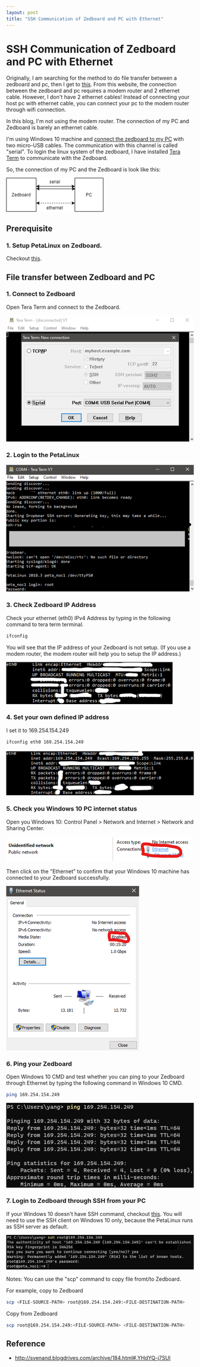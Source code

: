 ```yaml
---
layout: post
title: "SSH Communication of Zedboard and PC with Ethernet"
---
```


# SSH Communication of Zedboard and PC with Ethernet

Originally, I am searching for the method to do file transfer between a zedboard and pc, then I get to [this](http://svenand.blogdrives.com/archive/184.html#.YHdYQ-j7SUl). From this website, the connection between the zedboard and pc requires a modem router and 2 ethernet cable. However, I don't have 2 ethernet cables! Instead of connecting your host pc with ethernet cable, you can connect your pc to the modem router through wifi connection.

In this blog, I'm not using the modem router. The connection of my PC and Zedboard is barely an ethernet cable.

I'm using Windows 10 machine and [connect the zedboard to my PC](http://svenand.blogdrives.com/archive/172.html#.YHf8J-j7SUk) with two micro-USB cables. The communication with this channel is called "serial". To login the linux system of the zedboard, I have installed [Tera Term](https://ttssh2.osdn.jp/index.html.en) to communicate with the Zedboard.

So, the connection of my PC and the Zedboard is look like this:

![connection](/assets/2021-04-15-ssh-comm-of-zedboard-pc-ethernet/connect_pc_zedboard.png)


## Prerequisite
### 1. Setup PetaLinux on Zedboard.
Checkout [this](http://svenand.blogdrives.com/archive/182.html#.YHf9YOj7SUk).

## File transfer between Zedboard and PC

### 1. Connect to Zedboard
Open Tera Term and connect to the Zedboard.

![tera_term_connect](/assets/2021-04-15-ssh-comm-of-zedboard-pc-ethernet/tera_term_connect.png)

### 2. Login to the PetaLinux

![login_zedboard](/assets/2021-04-15-ssh-comm-of-zedboard-pc-ethernet/login_zedboard.png)


### 3. Check Zedboard IP Address
Check your ethernet (eth0) IPv4 Address by typing in the following command to tera term terminal.
```bash
ifconfig
```

You will see that the IP address of your Zedboard is not setup. (If you use a modem router, the modem router will help you to setup the IP address.)

![zedboard_no_ip](/assets/2021-04-15-ssh-comm-of-zedboard-pc-ethernet/zedboard_no_ip.png)


### 4. Set your own defined IP address
I set it to 169.254.154.249

```bash
ifconfig eth0 169.254.154.249
```

![zedboard_new_ip](/assets/2021-04-15-ssh-comm-of-zedboard-pc-ethernet/zedboard_new_ip.png)

### 5. Check you Windows 10 PC internet status
Open you Windows 10: Control Panel > Network and Internet > Network and Sharing Center.

![win_ethernet](/assets/2021-04-15-ssh-comm-of-zedboard-pc-ethernet/win_ethernet.png)

Then click on the "Ethernet" to confirm that your Windows 10 machine has connected to your Zedboard successfully.

![win_ethernet_enable](/assets/2021-04-15-ssh-comm-of-zedboard-pc-ethernet/win_ethernet_enable.png)

### 6. Ping your Zedboard
Open Windows 10 CMD and test whether you can ping to your Zedboard through Ethernet by typing the following command in Windows 10 CMD.

```bash
ping 169.254.154.249
```

![ping_zedboard](/assets/2021-04-15-ssh-comm-of-zedboard-pc-ethernet/ping_zedboard.png)

### 7. Login to Zedboard through SSH from your PC
If your Windows 10 doesn't have SSH command, checkout [this](https://docs.microsoft.com/en-us/windows-server/administration/openssh/openssh_install_firstuse). You will need to use the SSH client on Windows 10 only, because the PetaLinux runs as SSH server as default.

![ssh_zedboard](/assets/2021-04-15-ssh-comm-of-zedboard-pc-ethernet/ssh_zedboard.png)

Notes: You can use the "scp" command to copy file fromt/to Zedboard.

For example, copy to Zedboard
```bash
scp <FILE-SOURCE-PATH> root@169.254.154.249:<FILE-DESTINATION-PATH>
```

Copy from Zedboard
```bash
scp root@169.254.154.249:<FILE-SOURCE-PATH> <FILE-DESTINATION-PATH>
```


## Reference
- http://svenand.blogdrives.com/archive/184.html#.YHdYQ-j7SUl
